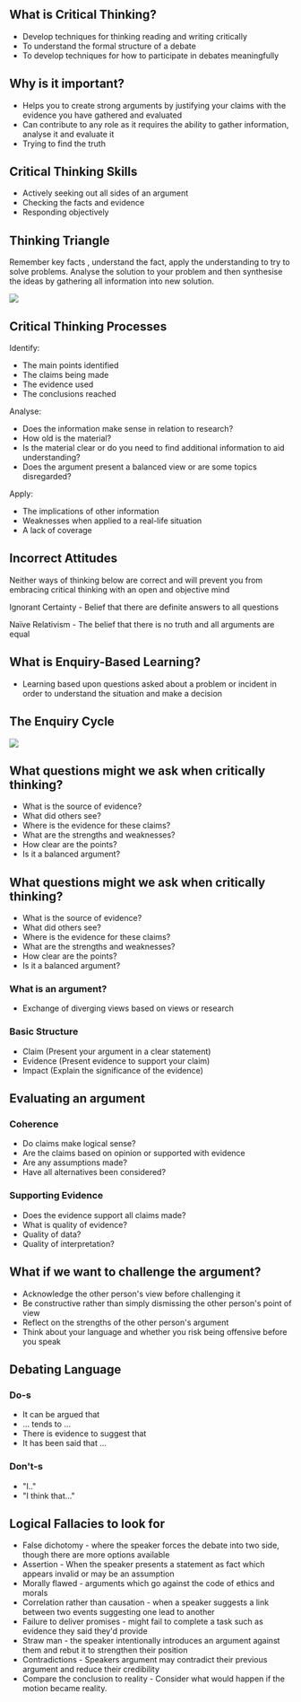 ## What is Critical Thinking?
- Develop techniques for thinking reading and writing critically
- To understand the formal structure of a debate
- To develop techniques for how to participate in debates meaningfully


## Why is it important?
- Helps you to create strong arguments by justifying your claims with the evidence you have gathered and evaluated
- Can contribute to any role as it requires the ability to gather information, analyse it and evaluate it
- Trying to find the truth

## Critical Thinking Skills
- Actively seeking out all sides of an argument
- Checking the facts and evidence
- Responding objectively

## Thinking Triangle
Remember key facts , understand the fact, apply the understanding to try to solve problems. Analyse the solution to your problem and then synthesise the ideas by gathering all information into new solution.

![](thinking_triangle.png)



## Critical Thinking Processes

Identify:
- The main points identified
- The claims being made
- The evidence used
- The conclusions reached

Analyse:
- Does the information make sense in relation to research?
- How old is the material?
- Is the material clear or do you need to find additional information to aid understanding?
- Does the argument present a balanced view or are some topics disregarded?

Apply:
- The implications of other information
- Weaknesses when applied to a real-life situation
- A lack of coverage

## Incorrect Attitudes
Neither ways of thinking below are correct and will prevent you from embracing critical thinking with an open and objective mind

Ignorant Certainty
	- Belief that there are definite answers to all questions

Naïve Relativism
	- The belief that there is no truth and all arguments are equal



## What is Enquiry-Based Learning?
- Learning based upon questions asked about a problem or incident in order to understand the situation and make a decision


## The Enquiry Cycle

![](inquiry_cycle.png)

## What questions might we ask when critically thinking?
- What is the source of evidence?
- What did others see?
- Where is the evidence for these claims?
- What are the strengths and weaknesses?
- How clear are the points?
- Is it a balanced argument?

## What questions might we ask when critically thinking?
- What is the source of evidence?
- What did others see?
- Where is the evidence for these claims?
- What are the strengths and weaknesses?
- How clear are the points?
- Is it a balanced argument?

### What is an argument?
- Exchange of diverging views based on views or research

### Basic Structure
- Claim (Present your argument in a clear statement)
- Evidence (Present evidence to support your claim)
- Impact (Explain the significance of the evidence)
## Evaluating an argument

### Coherence
- Do claims make logical sense?
- Are the claims based on opinion or supported with evidence
- Are any assumptions made?
- Have all alternatives been considered?

### Supporting Evidence
- Does the evidence support all claims made?
- What is quality of evidence?
- Quality of data?
- Quality of interpretation?

## What if we want to challenge the argument?
- Acknowledge the other person's view before challenging it
- Be constructive rather than simply dismissing the other person's point of view
- Reflect on the strengths of the other person's argument
- Think about your language and whether you risk being offensive before you speak

## Debating Language
### Do-s
- It can be argued that
- … tends to …
- There is evidence to suggest that
- It has been said that …
### Don't-s
- "I.."
- "I think that…"


 ## Logical Fallacies to look for
- False dichotomy - where the speaker forces the debate into two side, though there are more options available
- Assertion - When the speaker presents a statement as fact which appears invalid or may be an assumption
- Morally flawed - arguments which go against the code of ethics and morals
- Correlation rather than causation - when a speaker suggests a link between two events suggesting one lead to another
- Failure to deliver promises - might fail to complete a task such as evidence they said they'd provide
- Straw man - the speaker intentionally introduces an argument against them and rebut it to strengthen their position
- Contradictions - Speakers argument may contradict their previous argument and reduce their credibility
- Compare the conclusion to reality - Consider what would happen if the motion became reality.
